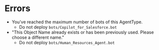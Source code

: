 # Errors

- You've reached the maximum number of bots of this AgentType.
    - Do not deploy `bots/Copilot_for_Salesforce.bot`
- "This Object Name already exists or has been previously used. Please choose a different name."
    - Do not deploy `bots/Human_Resources_Agent.bot`
